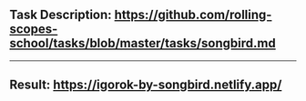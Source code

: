 ## Task Description: https://github.com/rolling-scopes-school/tasks/blob/master/tasks/songbird.md

***

## Result: https://igorok-by-songbird.netlify.app/
